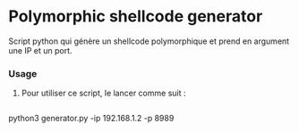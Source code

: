 # Polymorphic shellcode generator

Script python qui génère un shellcode polymorphique et prend en argument une IP et un port.

### Usage

1. Pour utiliser ce script, le lancer comme suit :
   ```sh
  python3 generator.py -ip 192.168.1.2 -p 8989
   ```
